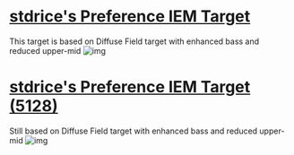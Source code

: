 # [stdrice's Preference IEM Target](stdrice-preference-iem-target.txt)
This target is based on Diffuse Field target with enhanced bass and reduced upper-mid
![img](https://i.imgur.com/Q0gTq8T.png)

# [stdrice's Preference IEM Target (5128)](stdrice-preference-iem-target-5128.txt)
Still based on Diffuse Field target with enhanced bass and reduced upper-mid
![img](https://i.imgur.com/EJmRZa5.png)